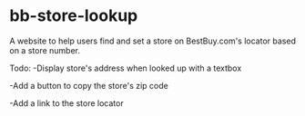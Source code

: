 # bb-store-lookup

A website to help users find and set a store on BestBuy.com's locator based on a store number.

Todo:
-Display store's address when looked up with a textbox

-Add a button to copy the store's zip code

-Add a link to the store locator
